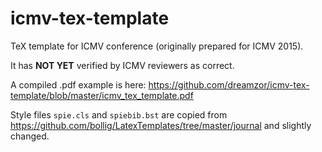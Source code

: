 # icmv-tex-template
TeX template for ICMV conference (originally prepared for ICMV 2015). 

It has **NOT YET** verified by ICMV reviewers as correct.

A compiled .pdf example is here: https://github.com/dreamzor/icmv-tex-template/blob/master/icmv_tex_template.pdf

Style files `spie.cls` and `spiebib.bst` are copied from https://github.com/bollig/LatexTemplates/tree/master/journal and slightly changed. 
